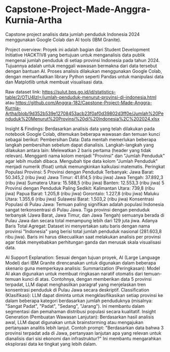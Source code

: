 # Capstone-Project-Made-Anggra-Kurnia-Artha
Capstone project analisis data jumlah penduduk Indonesia 2024 menggunakan Google Colab dan AI tools (IBM Granite).

Project overview: Proyek ini adalah bagian dari Student Development Initiative HACKTIV8 yang bertujuan untuk menganalisis data publik mengenai jumlah penduduk di setiap provinsi Indonesia pada tahun 2024. Tujuannya adalah untuk menggali wawasan bermakna dari data tersebut dengan bantuan AI. Proses analisis dilakukan menggunakan Google Colab, dengan memanfaatkan library Python seperti Pandas untuk manipulasi data dan Matplotlib untuk membuat visualisasi data.

Raw dataset link: https://sulut.bps.go.id/id/statistics-table/2/OTU4IzI=/jumlah-penduduk-menurut-provinsi-di-indonesia.html atau https://github.com/Anggra-182/Capstone-Project-Made-Anggra-Kurnia-Artha/blob/9d352b539e12708453acb23f0af0d39802d3ff0e/Jumlah%20Penduduk%20Menurut%20Provinsi%20di%20Indonesia%2C%202024.xlsx

Insight & Findings:
Berdasarkan analisis data yang telah dilakukan pada notebook Google Colab, ditemukan beberapa wawasan dan temuan kunci sebagai berikut:
Pembersihan Data: Data mentah memerlukan beberapa langkah pembersihan sebelum dapat dianalisis. Langkah-langkah yang dilakukan antara lain:
Melewatkan 2 baris pertama (header yang tidak relevan).
Mengganti nama kolom menjadi "Provinsi" dan "Jumlah Penduduk" agar lebih mudah dibaca.
Mengubah tipe data kolom "Jumlah Penduduk" menjadi numerik (float) untuk memungkinkan kalkulasi matematis.
Peringkat Populasi Provinsi:
5 Provinsi dengan Penduduk Terbanyak:
Jawa Barat: 50.345,2 (ribu jiwa)
Jawa Timur: 41.814,5 (ribu jiwa)
Jawa Tengah: 37.892,3 (ribu jiwa)
Sumatera Utara: 15.588,5 (ribu jiwa)
Banten: 12.553,3 (ribu jiwa)
5 Provinsi dengan Penduduk Paling Sedikit:
Kalimantan Utara: 739,8 (ribu jiwa)
Papua Barat: 1.205,8 (ribu jiwa)
Gorontalo: 1.227,8 (ribu jiwa)
Maluku Utara: 1.355,6 (ribu jiwa)
Sulawesi Barat: 1.503,2 (ribu jiwa)
Konsentrasi Populasi di Pulau Jawa: Temuan paling signifikan adalah populasi Indonesia sangat terkonsentrasi di Pulau Jawa. Tiga provinsi dengan penduduk terbanyak (Jawa Barat, Jawa Timur, dan Jawa Tengah) semuanya berada di Pulau Jawa dan secara total menampung lebih dari 129 juta jiwa.
Adanya Baris Total Agregat: Dataset ini menyertakan satu baris dengan nama provinsi "Indonesia" yang berisi total jumlah penduduk nasional (281.603,8 ribu jiwa). Baris ini harus dikecualikan saat melakukan analisis per provinsi agar tidak menyebabkan perhitungan ganda dan merusak skala visualisasi data.

AI Support Explanation:
Sesuai dengan tujuan proyek, AI (Large Language Model) dari IBM Granite direncanakan untuk digunakan dalam beberapa skenario guna memperkaya analisis:
Summarization (Peringkasan): Model AI akan digunakan untuk membuat ringkasan naratif otomatis dari temuan-temuan kunci di atas. Contohnya, dengan memberikan data 5 provinsi terpadat, LLM dapat menghasilkan paragraf yang menjelaskan tren konsentrasi penduduk di Pulau Jawa secara deskriptif.
Classification (Klasifikasi): LLM dapat diminta untuk mengklasifikasikan setiap provinsi ke dalam beberapa kategori berdasarkan jumlah penduduknya (misalnya: "Sangat Padat", "Padat", "Sedang", "Jarang"). Ini membantu dalam segmentasi dan pemahaman distribusi populasi secara kualitatif.
Insight Generation (Pembuatan Wawasan Lanjutan): Berdasarkan hasil analisis awal, LLM dapat digunakan untuk brainstorming atau mengajukan pertanyaan analitis lebih lanjut. Contoh prompt: "Berdasarkan data bahwa 3 provinsi terpadat ada di Jawa, pertanyaan lanjutan apa yang relevan untuk dianalisis dari sisi ekonomi dan infrastruktur?" Ini membantu mengarahkan eksplorasi data ke tingkat yang lebih dalam.
